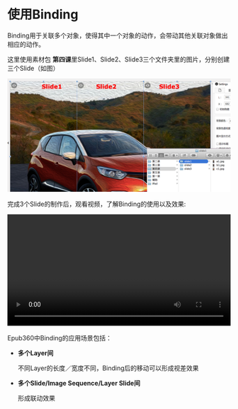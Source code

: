 # 使用Binding

Binding用于关联多个对象，使得其中一个对象的动作，会带动其他关联对象做出相应的动作。

这里使用素材包 **第四课**里Slide1、Slide2、Slide3三个文件夹里的图片，分别创建三个Slide（如图）

![](../images/lesson-4/slides.png)

完成3个Slide的制作后，观看视频，了解Binding的使用以及效果:

<video width="100%" controls><source src="http://qn.media.epub360.com/materials/video/51a8c5934b30aef543cc0f6db4eab626.mp4?avthumb/ipad_high" type="video/mp4"></video>



Epub360中Binding的应用场景包括：

- **多个Layer间**

  不同Layer的长度／宽度不同，Binding后的移动可以形成视差效果
- **多个Slide/Image Sequence/Layer Slide间**

  形成联动效果

